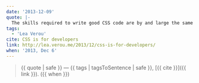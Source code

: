 ```yaml
---
date: '2013-12-09'
quote: |-
  The skills required to write good CSS code are by and large the same skills required to write good code in general.
tags:
  - 'Lea Verou'
cite: CSS is for developers
link: http://lea.verou.me/2013/12/css-is-for-developers/
when: '2013, Dec 6'
---
```


> {{ quote | safe }}
> — {{ tags | tagsToSentence | safe }}, [{{ cite }}]({{ link }}). ({{ when }})
